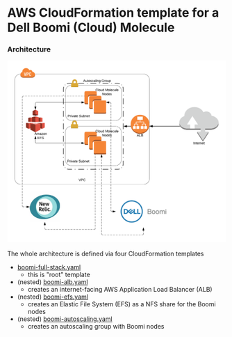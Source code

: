 # AWS CloudFormation template for a Dell Boomi (Cloud) Molecule

### Architecture
![](resources/architecture_boomi.png)

The whole architecture is defined via four CloudFormation templates
- [boomi-full-stack.yaml](boomi-full-stack.yaml)
    - this is "root" template
- (nested) [boomi-alb.yaml](boomi-alb.yaml)
    - creates an internet-facing AWS Application Load Balancer (ALB)
- (nested) [boomi-efs.yaml](boomi-efs.yaml)
    - creates an Elastic File System (EFS) as a NFS share for the Boomi nodes
- (nested) [boomi-autoscaling.yaml](boomi-autoscaling.yaml)
    - creates an autoscaling group with Boomi nodes